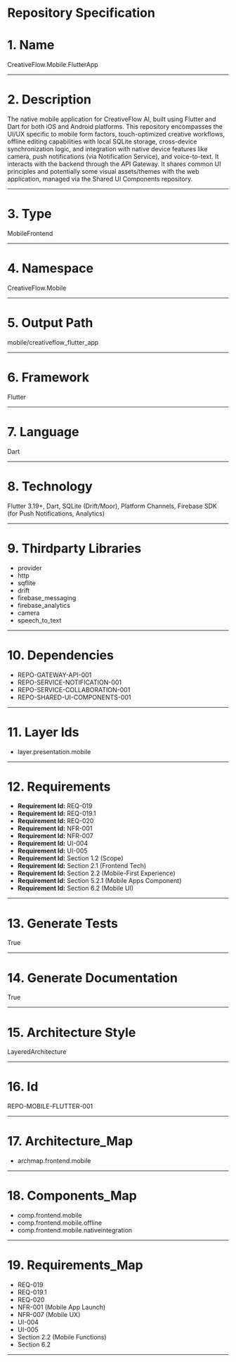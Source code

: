 # Repository Specification

# 1. Name
CreativeFlow.Mobile.FlutterApp


---

# 2. Description
The native mobile application for CreativeFlow AI, built using Flutter and Dart for both iOS and Android platforms. This repository encompasses the UI/UX specific to mobile form factors, touch-optimized creative workflows, offline editing capabilities with local SQLite storage, cross-device synchronization logic, and integration with native device features like camera, push notifications (via Notification Service), and voice-to-text. It interacts with the backend through the API Gateway. It shares common UI principles and potentially some visual assets/themes with the web application, managed via the Shared UI Components repository.


---

# 3. Type
MobileFrontend


---

# 4. Namespace
CreativeFlow.Mobile


---

# 5. Output Path
mobile/creativeflow_flutter_app


---

# 6. Framework
Flutter


---

# 7. Language
Dart


---

# 8. Technology
Flutter 3.19+, Dart, SQLite (Drift/Moor), Platform Channels, Firebase SDK (for Push Notifications, Analytics)


---

# 9. Thirdparty Libraries

- provider
- http
- sqflite
- drift
- firebase_messaging
- firebase_analytics
- camera
- speech_to_text


---

# 10. Dependencies

- REPO-GATEWAY-API-001
- REPO-SERVICE-NOTIFICATION-001
- REPO-SERVICE-COLLABORATION-001
- REPO-SHARED-UI-COMPONENTS-001


---

# 11. Layer Ids

- layer.presentation.mobile


---

# 12. Requirements

- **Requirement Id:** REQ-019  
- **Requirement Id:** REQ-019.1  
- **Requirement Id:** REQ-020  
- **Requirement Id:** NFR-001  
- **Requirement Id:** NFR-007  
- **Requirement Id:** UI-004  
- **Requirement Id:** UI-005  
- **Requirement Id:** Section 1.2 (Scope)  
- **Requirement Id:** Section 2.1 (Frontend Tech)  
- **Requirement Id:** Section 2.2 (Mobile-First Experience)  
- **Requirement Id:** Section 5.2.1 (Mobile Apps Component)  
- **Requirement Id:** Section 6.2 (Mobile UI)  


---

# 13. Generate Tests
True


---

# 14. Generate Documentation
True


---

# 15. Architecture Style
LayeredArchitecture


---

# 16. Id
REPO-MOBILE-FLUTTER-001


---

# 17. Architecture_Map

- archmap.frontend.mobile


---

# 18. Components_Map

- comp.frontend.mobile
- comp.frontend.mobile.offline
- comp.frontend.mobile.nativeintegration


---

# 19. Requirements_Map

- REQ-019
- REQ-019.1
- REQ-020
- NFR-001 (Mobile App Launch)
- NFR-007 (Mobile UX)
- UI-004
- UI-005
- Section 2.2 (Mobile Functions)
- Section 6.2


---

